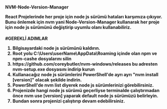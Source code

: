 <h4>NVM-Node-Version-Manager</p>
<p>React Projelerinde her proje için node js sürümü hataları karşımıza çıkıyor. Bunu önlemek için nvm yani Node-Version-Manager kullanarak her proje için node js sürümünü değiştirip uyumlu olanı kullanabiliriz.</p>

<h4>#GEREKLİ ADIMLAR</p>
<ol>
  <li>Bilgisayardaki node js sürümünü kaldırın.</li>
  <li>Root yolu C:\Users\userName\AppData\Roaming içinde olan npm ve npm-cashe dosyalarını silin</li>
  <li>https://github.com/coreybutler/nvm-windows/releases bu adresten nvm-setup.exe dosyasını indirip kurun</li>
  <li>Kullanacağız node js sürümlerini PowerShell'de ayrı ayrı "nvm install [version]" olacak şekilde indirin.</li>
  <li>PowerShell'de nvm list diyerek node js sürümlerinizi görebilirsiniz.</li>
  <li>Projenizde hangi node js sürümü geçerliyse terminalde çalıştırmadan önce nvm use [version] yaparak default node js sürümüzü belirleyin.</li>
  <li>Bundan sonra projenizi çalıştırıp devam edebilirsiniz.</li>
</ol>
